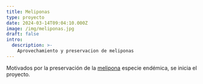 ```yaml
---
title: Meliponas
type: proyecto
date: 2024-03-14T09:04:10.000Z
image: /img/meliponas.jpg
draft: false
intro:
  description: >-
    Aprovechamiento y preservacion de meliponas
---
```


Motivados por la preservación de la [melipona](https://www.gob.mx/agricultura/articulos/melipona-beecheii-la-abeja-sagrada-maya) especie endémica, se inicia el proyecto.
